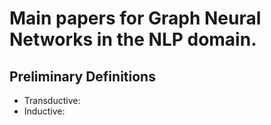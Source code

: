 # Main papers for Graph Neural Networks in the NLP domain.

## Preliminary Definitions
- Transductive:
- Inductive:
